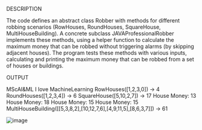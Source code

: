 DESCRIPTION

The code defines an abstract class Robber with methods for different robbing
scenarios (RowHouses, RoundHouses, SquareHouse, MultiHouseBuilding). A
concrete subclass JAVAProfessionalRobber implements these methods, using a
helper function to calculate the maximum money that can be robbed without
triggering alarms (by skipping adjacent houses). The program tests these
methods with various inputs, calculating and printing the maximum money that
can be robbed from a set of houses or buildings.

OUTPUT

MScAI&ML
I love MachineLearning
RowHouses([1,2,3,0]) -> 4
RoundHouses([1,2,3,4]) -> 6
SquareHouse([5,10,2,7]) -> 17
House Money: 13
House Money: 18
House Money: 15
House Money: 15
MultiHouseBuilding([[5,3,8,2],[10,12,7,6],[4,9,11,5],[8,6,3,7]]) -> 61

![image](https://github.com/user-attachments/assets/5b8eb63e-c8e9-4b9d-8ddc-513c3841a4ee)
